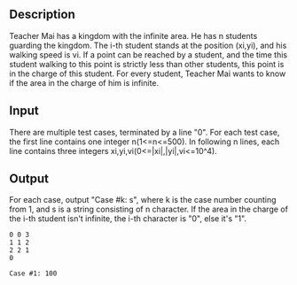 ## Description

Teacher Mai has a kingdom with the infinite area.
He has n students guarding the kingdom.
The i-th student stands at the position (xi,yi), and his walking speed is vi.
If a point can be reached by a student, and the time this student walking to this point is strictly less than other students, this point is in the charge of this student.
For every student, Teacher Mai wants to know if the area in the charge of him is infinite.

## Input

There are multiple test cases, terminated by a line "0".
For each test case, the first line contains one integer n(1<=n<=500).
In following n lines, each line contains three integers xi,yi,vi(0<=|xi|,|yi|,vi<=10^4).

## Output

For each case, output "Case #k: s", where k is the case number counting from 1, and s is a string consisting of n character. If the area in the charge of the i-th student isn't infinite, the i-th character is "0", else it's "1".

```input13
0 0 3
1 1 2
2 2 1
0
```

```output1
Case #1: 100
```



